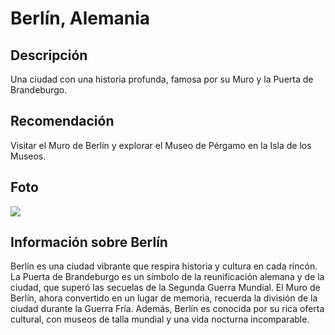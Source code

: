 # Berlín, Alemania

## Descripción
Una ciudad con una historia profunda, famosa por su Muro y la Puerta de Brandeburgo.

## Recomendación
Visitar el Muro de Berlín y explorar el Museo de Pérgamo en la Isla de los Museos.

## Foto
![](https://viajes.nationalgeographic.com.es/medio/2023/05/23/puerta-de-ishtar-en-el-museo-pergamo-de-berlin_ef27bcc6_182077328_230523123411_1200x798.jpg)

## Información sobre Berlín
Berlín es una ciudad vibrante que respira historia y cultura en cada rincón. La Puerta de Brandeburgo es un símbolo de la reunificación alemana y de la ciudad, que superó las secuelas de la Segunda Guerra Mundial. El Muro de Berlín, ahora convertido en un lugar de memoria, recuerda la división de la ciudad durante la Guerra Fría. Además, Berlín es conocida por su rica oferta cultural, con museos de talla mundial y una vida nocturna incomparable.